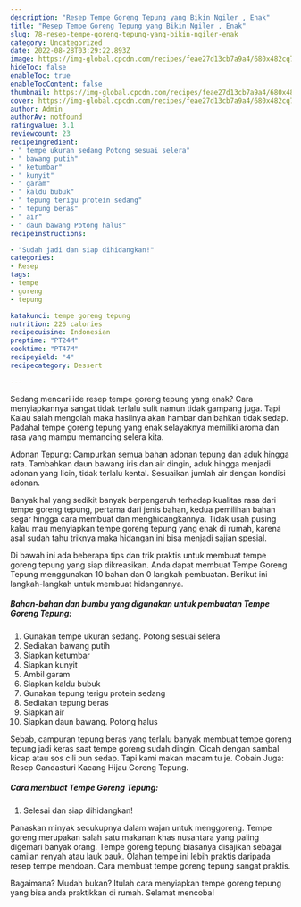 ```yaml
---
description: "Resep Tempe Goreng Tepung yang Bikin Ngiler , Enak"
title: "Resep Tempe Goreng Tepung yang Bikin Ngiler , Enak"
slug: 78-resep-tempe-goreng-tepung-yang-bikin-ngiler-enak
category: Uncategorized
date: 2022-08-28T03:29:22.893Z
image: https://img-global.cpcdn.com/recipes/feae27d13cb7a9a4/680x482cq70/tempe-goreng-tepung-foto-resep-utama.jpg
hideToc: false
enableToc: true
enableTocContent: false
thumbnail: https://img-global.cpcdn.com/recipes/feae27d13cb7a9a4/680x482cq70/tempe-goreng-tepung-foto-resep-utama.jpg
cover: https://img-global.cpcdn.com/recipes/feae27d13cb7a9a4/680x482cq70/tempe-goreng-tepung-foto-resep-utama.jpg
author: Admin
authorAv: notfound
ratingvalue: 3.1
reviewcount: 23
recipeingredient:
- " tempe ukuran sedang Potong sesuai selera"
- " bawang putih"
- " ketumbar"
- " kunyit"
- " garam"
- " kaldu bubuk"
- " tepung terigu protein sedang"
- " tepung beras"
- " air"
- " daun bawang Potong halus"
recipeinstructions:

- "Sudah jadi dan siap dihidangkan!"
categories:
- Resep
tags:
- tempe
- goreng
- tepung

katakunci: tempe goreng tepung 
nutrition: 226 calories
recipecuisine: Indonesian
preptime: "PT24M"
cooktime: "PT47M"
recipeyield: "4"
recipecategory: Dessert

---
```



Sedang mencari ide resep tempe goreng tepung yang enak? Cara menyiapkannya sangat tidak terlalu sulit namun tidak gampang juga. Tapi Kalau salah mengolah maka hasilnya akan hambar dan bahkan tidak sedap. Padahal tempe goreng tepung yang enak selayaknya memiliki aroma dan rasa yang mampu memancing selera kita.


Adonan Tepung: Campurkan semua bahan adonan tepung dan aduk hingga rata. Tambahkan daun bawang iris dan air dingin, aduk hingga menjadi adonan yang licin, tidak terlalu kental. Sesuaikan jumlah air dengan kondisi adonan.

Banyak hal yang sedikit banyak berpengaruh terhadap kualitas rasa dari tempe goreng tepung, pertama dari jenis bahan, kedua pemilihan bahan segar hingga cara membuat dan menghidangkannya. Tidak usah pusing kalau mau menyiapkan tempe goreng tepung yang enak di rumah, karena asal sudah tahu triknya maka hidangan ini bisa menjadi sajian spesial.


Di bawah ini ada beberapa tips dan trik praktis untuk membuat tempe goreng tepung yang siap dikreasikan. Anda dapat membuat Tempe Goreng Tepung menggunakan 10 bahan dan 0 langkah pembuatan. Berikut ini langkah-langkah untuk membuat hidangannya.

<!--inarticleads1-->

##### Bahan-bahan dan bumbu yang digunakan untuk pembuatan Tempe Goreng Tepung:

1. Gunakan  tempe ukuran sedang. Potong sesuai selera
1. Sediakan  bawang putih
1. Siapkan  ketumbar
1. Siapkan  kunyit
1. Ambil  garam
1. Siapkan  kaldu bubuk
1. Gunakan  tepung terigu protein sedang
1. Sediakan  tepung beras
1. Siapkan  air
1. Siapkan  daun bawang. Potong halus


Sebab, campuran tepung beras yang terlalu banyak membuat tempe goreng tepung jadi keras saat tempe goreng sudah dingin. Cicah dengan sambal kicap atau sos cili pun sedap. Tapi kami makan macam tu je. Cobain Juga: Resep Gandasturi Kacang Hijau Goreng Tepung. 

<!--inarticleads2-->

##### Cara membuat Tempe Goreng Tepung:


1. Selesai dan siap dihidangkan!

Panaskan minyak secukupnya dalam wajan untuk menggoreng. Tempe goreng merupakan salah satu makanan khas nusantara yang paling digemari banyak orang. Tempe goreng tepung biasanya disajikan sebagai camilan renyah atau lauk pauk. Olahan tempe ini lebih praktis daripada resep tempe mendoan. Cara membuat tempe goreng tepung sangat praktis. 

Bagaimana? Mudah bukan? Itulah cara menyiapkan tempe goreng tepung yang bisa anda praktikkan di rumah. Selamat mencoba!

